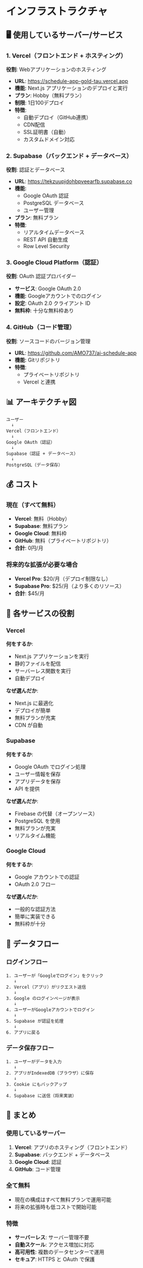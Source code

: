 # インフラストラクチャ

## 🖥️ 使用しているサーバー/サービス

### 1. Vercel（フロントエンド + ホスティング）

**役割**: Webアプリケーションのホスティング

- **URL**: https://schedule-app-gold-tau.vercel.app
- **機能**: Next.js アプリケーションのデプロイと実行
- **プラン**: Hobby（無料プラン）
- **制限**: 1日100デプロイ
- **特徴**: 
  - 自動デプロイ（GitHub連携）
  - CDN配信
  - SSL証明書（自動）
  - カスタムドメイン対応

### 2. Supabase（バックエンド + データベース）

**役割**: 認証とデータベース

- **URL**: https://tekzuupjdohbpveearfb.supabase.co
- **機能**:
  - Google OAuth 認証
  - PostgreSQL データベース
  - ユーザー管理
- **プラン**: 無料プラン
- **特徴**:
  - リアルタイムデータベース
  - REST API 自動生成
  - Row Level Security

### 3. Google Cloud Platform（認証）

**役割**: OAuth 認証プロバイダー

- **サービス**: Google OAuth 2.0
- **機能**: Googleアカウントでのログイン
- **設定**: OAuth 2.0 クライアント ID
- **無料枠**: 十分な無料枠あり

### 4. GitHub（コード管理）

**役割**: ソースコードのバージョン管理

- **URL**: https://github.com/AMO737/ai-schedule-app
- **機能**: Gitリポジトリ
- **特徴**: 
  - プライベートリポジトリ
  - Vercel と連携

## 📊 アーキテクチャ図

```
ユーザー
  ↓
Vercel（フロントエンド）
  ↓
Google OAuth（認証）
  ↓
Supabase（認証 + データベース）
  ↓
PostgreSQL（データ保存）
```

## 💰 コスト

### 現在（すべて無料）

- **Vercel**: 無料（Hobby）
- **Supabase**: 無料プラン
- **Google Cloud**: 無料枠
- **GitHub**: 無料（プライベートリポジトリ）
- **合計**: 0円/月

### 将来的な拡張が必要な場合

- **Vercel Pro**: $20/月（デプロイ制限なし）
- **Supabase Pro**: $25/月（より多くのリソース）
- **合計**: $45/月

## 🎯 各サービスの役割

### Vercel

**何をするか**:
- Next.js アプリケーションを実行
- 静的ファイルを配信
- サーバーレス関数を実行
- 自動デプロイ

**なぜ選んだか**:
- Next.js に最適化
- デプロイが簡単
- 無料プランが充実
- CDN が自動

### Supabase

**何をするか**:
- Google OAuth でログイン処理
- ユーザー情報を保存
- アプリデータを保存
- API を提供

**なぜ選んだか**:
- Firebase の代替（オープンソース）
- PostgreSQL を使用
- 無料プランが充実
- リアルタイム機能

### Google Cloud

**何をするか**:
- Google アカウントでの認証
- OAuth 2.0 フロー

**なぜ選んだか**:
- 一般的な認証方法
- 簡単に実装できる
- 無料枠が十分

## 🔄 データフロー

### ログインフロー

```
1. ユーザーが「Googleでログイン」をクリック
   ↓
2. Vercel（アプリ）がリクエスト送信
   ↓
3. Google のログインページが表示
   ↓
4. ユーザーがGoogleアカウントでログイン
   ↓
5. Supabase が認証を処理
   ↓
6. アプリに戻る
```

### データ保存フロー

```
1. ユーザーがデータを入力
   ↓
2. アプリがIndexedDB（ブラウザ）に保存
   ↓
3. Cookie にもバックアップ
   ↓
4. Supabase に送信（将来実装）
```

## 📝 まとめ

### 使用しているサーバー

1. **Vercel**: アプリのホスティング（フロントエンド）
2. **Supabase**: バックエンド + データベース
3. **Google Cloud**: 認証
4. **GitHub**: コード管理

### 全て無料

- 現在の構成はすべて無料プランで運用可能
- 将来の拡張時も低コストで開始可能

### 特徴

- **サーバーレス**: サーバー管理不要
- **自動スケール**: アクセス増加に対応
- **高可用性**: 複数のデータセンターで運用
- **セキュア**: HTTPS と OAuth で保護

